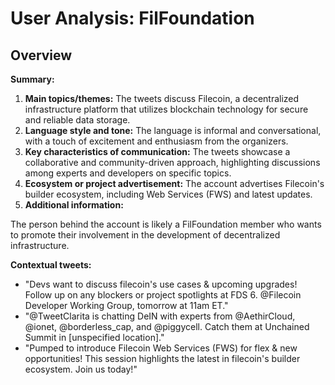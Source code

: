 # User Analysis: FilFoundation

## Overview

**Summary:**

1. **Main topics/themes:** The tweets discuss Filecoin, a decentralized infrastructure platform that utilizes blockchain technology for secure and reliable data storage.
2. **Language style and tone:** The language is informal and conversational, with a touch of excitement and enthusiasm from the organizers.
3. **Key characteristics of communication:** The tweets showcase a collaborative and community-driven approach, highlighting discussions among experts and developers on specific topics.
4. **Ecosystem or project advertisement:** The account advertises Filecoin's builder ecosystem, including Web Services (FWS) and latest updates.
5. **Additional information:**
 
The person behind the account is likely a FilFoundation member who wants to promote their involvement in the development of decentralized infrastructure.

**Contextual tweets:**

* "Devs want to discuss filecoin's use cases & upcoming upgrades! Follow up on any blockers or project spotlights at FDS 6. @Filecoin Developer Working Group, tomorrow at 11am ET."
* "@TweetClarita is chatting DeIN with experts from @AethirCloud, @ionet, @borderless_cap, and @piggycell. Catch them at Unchained Summit in [unspecified location]."
* "Pumped to introduce Filecoin Web Services (FWS) for flex & new opportunities! This session highlights the latest in filecoin's builder ecosystem. Join us today!"